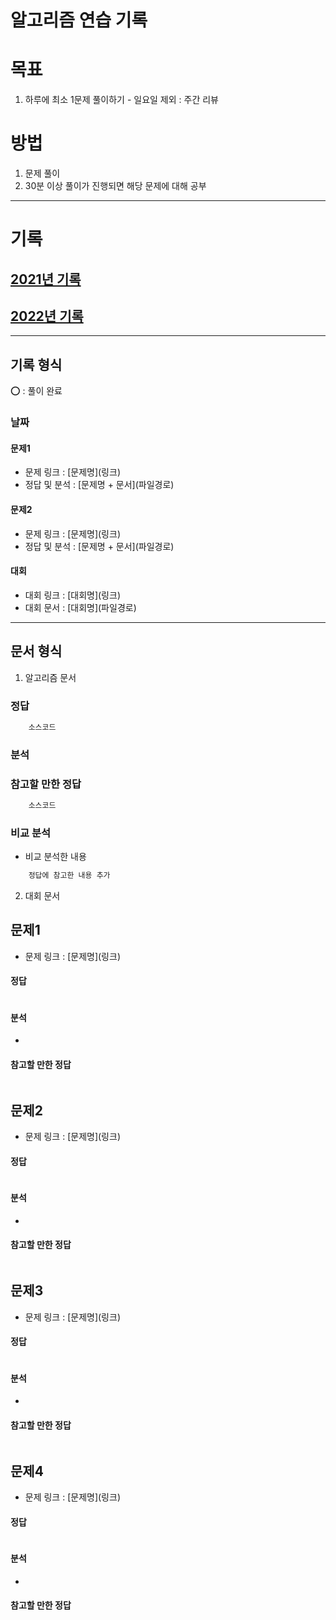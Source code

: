 #   알고리즘 연습 기록

#   목표
1.   하루에 최소 1문제 풀이하기
    -   일요일 제외 : 주간 리뷰

#   방법
1.  문제 풀이
2.  30분 이상 풀이가 진행되면 해당 문제에 대해 공부

----

#   기록

##  [2021년 기록](./기록/2021/2021_기록.md)
##  [2022년 기록](./기록/2022/2022_기록.md)

----

##  기록 형식

⭕ : 풀이 완료

###   날짜

####  문제1
-   문제 링크 : \[문제명\]\(링크\)
-   정답 및 분석 : \[문제명 + 문서\]\(파일경로\)


####  문제2
-   문제 링크 : \[문제명\]\(링크\)
-   정답 및 분석 : \[문제명 + 문서\]\(파일경로\)


####  대회
-   대회 링크 : \[대회명\]\(링크\)
-   대회 문서 : \[대회명\]\(파일경로\)

----

##  문서 형식

1.  알고리즘 문서

###   정답
```java
    소스코드
```

###   분석


###   참고할 만한 정답
```java
    소스코드
```

###   비교 분석
-   비교 분석한 내용

```java
    정답에 참고한 내용 추가
```

2.  대회 문서

##   문제1
-   문제 링크 : \[문제명\]\(링크\)
####    정답
```java
```

####    분석
-   

####    참고할 만한 정답
```java
```


##   문제2
-   문제 링크 : \[문제명\]\(링크\)
####    정답
```java
```

####    분석
-   

####    참고할 만한 정답
```java
```


##   문제3
-   문제 링크 : \[문제명\]\(링크\)
####    정답
```java
```

####    분석
-   

####    참고할 만한 정답
```java
```


##   문제4
-   문제 링크 : \[문제명\]\(링크\)
####    정답
```java
```

####    분석
-   

####    참고할 만한 정답
```java
```